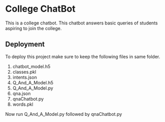 
# College ChatBot 

This is a college chatbot. This chatbot answers basic queries of students aspiring to join the college. 


## Deployment

To deploy this project make sure to keep the following files in same folder. 
1. chatbot_model.h5
2. classes.pkl
3. intents.json
4. Q_And_A_Model.h5
5. Q_And_A_Model.py
6. qna.json
7. qnaChatbot.py
8. words.pkl



Now run Q_And_A_Model.py followed by qnaChatbot.py